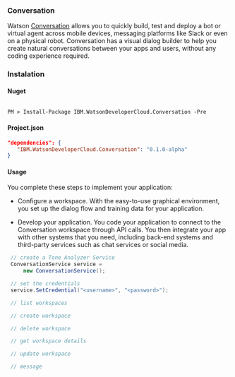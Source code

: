### Conversation

Watson [Conversation][conversation] allows you to quickly build, test and deploy a bot or virtual agent across mobile devices, messaging platforms like Slack or even on a physical robot. Conversation has a visual dialog builder to help you create natural conversations between your apps and users, without any coding experience required.

### Instalation
#### Nuget
```

PM > Install-Package IBM.WatsonDeveloperCloud.Conversation -Pre

```
#### Project.json
```JSON
"dependencies": {
   "IBM.WatsonDeveloperCloud.Conversation": "0.1.0-alpha"
}
```
#### Usage
You complete these steps to implement your application:

* Configure a workspace. With the easy-to-use graphical environment, you set up the dialog flow and training data for your application.

* Develop your application. You code your application to connect to the Conversation workspace through API calls. You then integrate your app with other systems that you need, including back-end systems and third-party services such as chat services or social media.

```C#
 // create a Tone Analyzer Service
 ConversationService service =
     new ConversationService();

 // set the credentials
 service.SetCredential("<username>", "<password>");

 // list workspaces

 // create workspace

 // delete workspace

 // get workspace details

 // update workspace

 // message

```

[conversation]:http://www.ibm.com/watson/developercloud/doc/conversation/
